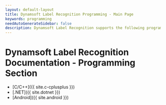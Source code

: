 ```yaml
---
layout: default-layout
title: Dynamsoft Label Recognition Programming - Main Page
keywords: programming
needAutoGenerateSidebar: false
description: Dynamsoft Label Recognition supports the following programming languages - C, C++
---
```


# Dynamsoft Label Recognition Documentation - Programming Section

- [C/C++]({{ site.c-cplusplus }})
- [.NET]({{ site.dotnet }})
- [Android]({{ site.android }})
